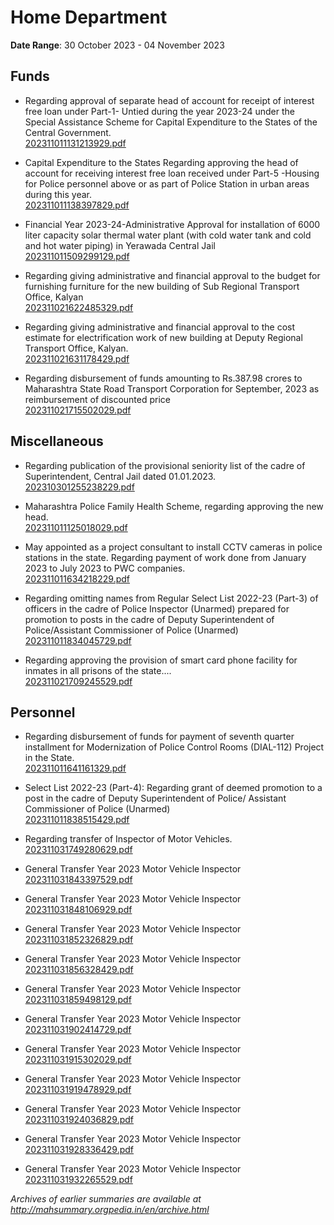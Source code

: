 # Home Department

**Date Range**: 30 October 2023 - 04 November 2023


## Funds
- Regarding approval of separate head of account for receipt of interest free loan under Part-1- Untied during the year 2023-24 under the Special Assistance Scheme for Capital Expenditure to the States of the Central Government.\
  [202311011131213929.pdf](https://gr.maharashtra.gov.in/Site/Upload/Government%20Resolutions/English/202311011131213929.pdf)

- Capital Expenditure to the States Regarding approving the head of account for receiving interest free loan received under Part-5 -Housing for Police personnel above or as part of Police Station in urban areas during this year.\
  [202311011138397829.pdf](https://gr.maharashtra.gov.in/Site/Upload/Government%20Resolutions/English/202311011138397829.pdf)

- Financial Year 2023-24-Administrative Approval for installation of 6000 liter capacity solar thermal water plant (with cold water tank and cold and hot water piping) in Yerawada Central Jail\
  [202311011509299129.pdf](https://gr.maharashtra.gov.in/Site/Upload/Government%20Resolutions/English/202311011509299129.pdf)

- Regarding giving administrative and financial approval to the budget for furnishing furniture for the new building of Sub Regional Transport Office, Kalyan\
  [202311021622485329.pdf](https://gr.maharashtra.gov.in/Site/Upload/Government%20Resolutions/English/202311021622485329.pdf)

- Regarding giving administrative and financial approval to the cost estimate for electrification work of new building at Deputy Regional Transport Office, Kalyan.\
  [202311021631178429.pdf](https://gr.maharashtra.gov.in/Site/Upload/Government%20Resolutions/English/202311021631178429.pdf)

- Regarding disbursement of funds amounting to Rs.387.98 crores to Maharashtra State Road Transport Corporation for September, 2023 as reimbursement of discounted price\
  [202311021715502029.pdf](https://gr.maharashtra.gov.in/Site/Upload/Government%20Resolutions/English/202311021715502029.pdf)

## Miscellaneous
- Regarding publication of the provisional seniority list of the cadre of Superintendent, Central Jail dated 01.01.2023.\
  [202310301255238229.pdf](https://gr.maharashtra.gov.in/Site/Upload/Government%20Resolutions/English/202310301255238229.pdf)

- Maharashtra Police Family Health Scheme, regarding approving the new head.\
  [202311011125018029.pdf](https://gr.maharashtra.gov.in/Site/Upload/Government%20Resolutions/English/202311011125018029.pdf)

- May appointed as a project consultant to install CCTV cameras in police stations in the state. Regarding payment of work done from January 2023 to July 2023 to PWC companies.\
  [202311011634218229.pdf](https://gr.maharashtra.gov.in/Site/Upload/Government%20Resolutions/English/202311011634218229.pdf)

- Regarding omitting names from Regular Select List 2022-23 (Part-3) of officers in the cadre of Police Inspector (Unarmed) prepared for promotion to posts in the cadre of Deputy Superintendent of Police/Assistant Commissioner of Police (Unarmed)\
  [202311011834045729.pdf](https://gr.maharashtra.gov.in/Site/Upload/Government%20Resolutions/English/202311011834045729.pdf)

- Regarding approving the provision of smart card phone facility for inmates in all prisons of the state....\
  [202311021709245529.pdf](https://gr.maharashtra.gov.in/Site/Upload/Government%20Resolutions/English/202311021709245529.pdf)

## Personnel
- Regarding disbursement of funds for payment of seventh quarter installment for Modernization of Police Control Rooms (DIAL-112) Project in the State.\
  [202311011641161329.pdf](https://gr.maharashtra.gov.in/Site/Upload/Government%20Resolutions/English/202311011641161329.pdf)

- Select List 2022-23 (Part-4): Regarding grant of deemed promotion to a post in the cadre of Deputy Superintendent of Police/ Assistant Commissioner of Police (Unarmed)\
  [202311011838515429.pdf](https://gr.maharashtra.gov.in/Site/Upload/Government%20Resolutions/English/202311011838515429.pdf)

- Regarding transfer of Inspector of Motor Vehicles.\
  [202311031749280629.pdf](https://gr.maharashtra.gov.in/Site/Upload/Government%20Resolutions/English/202311031749280629.pdf)

- General Transfer Year 2023 Motor Vehicle Inspector\
  [202311031843397529.pdf](https://gr.maharashtra.gov.in/Site/Upload/Government%20Resolutions/English/202311031843397529.pdf)

- General Transfer Year 2023 Motor Vehicle Inspector\
  [202311031848106929.pdf](https://gr.maharashtra.gov.in/Site/Upload/Government%20Resolutions/English/202311031848106929.pdf)

- General Transfer Year 2023 Motor Vehicle Inspector\
  [202311031852326829.pdf](https://gr.maharashtra.gov.in/Site/Upload/Government%20Resolutions/English/202311031852326829.pdf)

- General Transfer Year 2023 Motor Vehicle Inspector\
  [202311031856328429.pdf](https://gr.maharashtra.gov.in/Site/Upload/Government%20Resolutions/English/202311031856328429.pdf)

- General Transfer Year 2023 Motor Vehicle Inspector\
  [202311031859498129.pdf](https://gr.maharashtra.gov.in/Site/Upload/Government%20Resolutions/English/202311031859498129.pdf)

- General Transfer Year 2023 Motor Vehicle Inspector\
  [202311031902414729.pdf](https://gr.maharashtra.gov.in/Site/Upload/Government%20Resolutions/English/202311031902414729.pdf)

- General Transfer Year 2023 Motor Vehicle Inspector\
  [202311031915302029.pdf](https://gr.maharashtra.gov.in/Site/Upload/Government%20Resolutions/English/202311031915302029.pdf)

- General Transfer Year 2023 Motor Vehicle Inspector\
  [202311031919478929.pdf](https://gr.maharashtra.gov.in/Site/Upload/Government%20Resolutions/English/202311031919478929.pdf)

- General Transfer Year 2023 Motor Vehicle Inspector\
  [202311031924036829.pdf](https://gr.maharashtra.gov.in/Site/Upload/Government%20Resolutions/English/202311031924036829.pdf)

- General Transfer Year 2023 Motor Vehicle Inspector\
  [202311031928336429.pdf](https://gr.maharashtra.gov.in/Site/Upload/Government%20Resolutions/English/202311031928336429.pdf)

- General Transfer Year 2023 Motor Vehicle Inspector\
  [202311031932265529.pdf](https://gr.maharashtra.gov.in/Site/Upload/Government%20Resolutions/English/202311031932265529.pdf)


*Archives of earlier summaries are available at http://mahsummary.orgpedia.in/en/archive.html*
